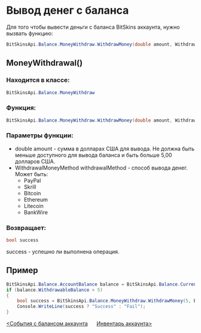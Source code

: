 ﻿# Вывод денег с баланса

Для того чтобы вывести деньги с баланса BitSkins аккаунта, нужно вызвать функцию:

```csharp
BitSkinsApi.Balance.MoneyWithdraw.WithdrawMoney(double amount, WithdrawalMoneyMethod withdrawalMethod);
```

## MoneyWithdrawal()

### Находится в классе:

```csharp
BitSkinsApi.Balance.MoneyWithdraw
```

### Функция:

```csharp
BitSkinsApi.Balance.MoneyWithdraw.WithdrawMoney(double amount, WithdrawalMoneyMethod withdrawalMethod);
```

### Параметры функции:

* double amount - сумма в долларах США для вывода. Не должна быть меньше доступного для вывода баланса и быть больше 5,00 долларов США.
* WithdrawalMoneyMethod withdrawalMethod - способ вывода денег. Может быть:
  - PayPal
  - Skrill
  - Bitcoin
  - Ethereum
  - Litecoin
  - BankWire

### Возвращает:

```csharp
bool success
```

success - успешно ли выполнена операция.

## Пример

```csharp
BitSkinsApi.Balance.AccountBalance balance = BitSkinsApi.Balance.CurrentBalance.GetAccountBalance();
if (balance.WithdrawableBalance > 5)
{
    bool success = BitSkinsApi.Balance.MoneyWithdraw.WithdrawMoney(5, BitSkinsApi.Balance.MoneyWithdraw.WithdrawalMoneyMethod.PayPal);
    Console.WriteLine(success ? "Success" : "Fail");
}
```

[<События с балансом аккаунта](https://github.com/Captious99/BitSkinsApi/blob/master/docs/ru/balance/money_events.md) &nbsp;&nbsp;&nbsp;&nbsp; [Инвентарь аккаунта>](https://github.com/Captious99/BitSkinsApi/blob/master/docs/ru/inventory/account_inventory.md)
